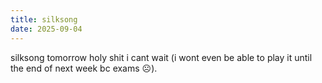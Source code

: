 ```yaml
---
title: silksong
date: 2025-09-04
---
```


silksong tomorrow holy shit i cant wait (i wont even be able to play it until the end of next week bc exams ☹️).
